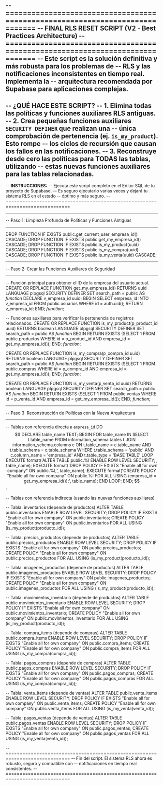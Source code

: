 -- =============================================================================
-- FINAL RLS RESET SCRIPT (V2 - Best Practices Architecture)
-- =============================================================================
-- Este script es la solución definitiva y más robusta para los problemas de
-- RLS y las notificaciones inconsistentes en tiempo real. Implementa la
-- arquitectura recomendada por Supabase para aplicaciones complejas.
--
-- ¿QUÉ HACE ESTE SCRIPT?
-- 1.  Elimina todas las políticas y funciones auxiliares RLS antiguas.
-- 2.  Crea pequeñas funciones auxiliares `SECURITY DEFINER` que realizan una
--     única comprobación de pertenencia (ej. `is_my_product`). Esto rompe
--     los ciclos de recursión que causan los fallos en las notificaciones.
-- 3.  Reconstruye desde cero las políticas para TODAS las tablas, utilizando
--     estas nuevas funciones auxiliares para las tablas relacionadas.
--
-- **INSTRUCCIONES:**
-- Ejecuta este script completo en el Editor SQL de tu proyecto de Supabase.
-- Es seguro ejecutarlo varias veces y dejará tu sistema RLS en el estado
-- óptimo y más seguro.
-- =============================================================================

-- -----------------------------------------------------------------------------
-- Paso 1: Limpieza Profunda de Políticas y Funciones Antiguas
-- -----------------------------------------------------------------------------
DROP FUNCTION IF EXISTS public.get_current_user_empresa_id() CASCADE;
DROP FUNCTION IF EXISTS public.get_my_empresa_id() CASCADE;
DROP FUNCTION IF EXISTS public.is_my_product(uuid) CASCADE;
DROP FUNCTION IF EXISTS public.is_my_compra(uuid) CASCADE;
DROP FUNCTION IF EXISTS public.is_my_venta(uuid) CASCADE;

-- -----------------------------------------------------------------------------
-- Paso 2: Crear las Funciones Auxiliares de Seguridad
-- -----------------------------------------------------------------------------
-- Función principal para obtener el ID de la empresa del usuario actual.
CREATE OR REPLACE FUNCTION get_my_empresa_id()
RETURNS uuid LANGUAGE plpgsql SECURITY DEFINER SET search_path = public AS
$function$
DECLARE
    v_empresa_id uuid;
BEGIN
  SELECT empresa_id INTO v_empresa_id FROM public.usuarios WHERE id = auth.uid();
  RETURN v_empresa_id;
END;
$function$;

-- Funciones auxiliares para verificar la pertenencia de registros relacionados.
CREATE OR REPLACE FUNCTION is_my_product(p_product_id uuid)
RETURNS boolean LANGUAGE plpgsql SECURITY DEFINER SET search_path = public AS
$function$
BEGIN
  RETURN EXISTS (SELECT 1 FROM public.productos WHERE id = p_product_id AND empresa_id = get_my_empresa_id());
END;
$function$;

CREATE OR REPLACE FUNCTION is_my_compra(p_compra_id uuid)
RETURNS boolean LANGUAGE plpgsql SECURITY DEFINER SET search_path = public AS
$function$
BEGIN
  RETURN EXISTS (SELECT 1 FROM public.compras WHERE id = p_compra_id AND empresa_id = get_my_empresa_id());
END;
$function$;

CREATE OR REPLACE FUNCTION is_my_venta(p_venta_id uuid)
RETURNS boolean LANGUAGE plpgsql SECURITY DEFINER SET search_path = public AS
$function$
BEGIN
  RETURN EXISTS (SELECT 1 FROM public.ventas WHERE id = p_venta_id AND empresa_id = get_my_empresa_id());
END;
$function$;

-- -----------------------------------------------------------------------------
-- Paso 3: Reconstrucción de Políticas con la Nueva Arquitectura
-- -----------------------------------------------------------------------------

-- Tablas con referencia directa a `empresa_id`
DO $$
DECLARE
    table_name TEXT;
BEGIN
    FOR table_name IN
        SELECT t.table_name
        FROM information_schema.tables t
        JOIN information_schema.columns c ON t.table_name = c.table_name AND t.table_schema = c.table_schema
        WHERE t.table_schema = 'public'
          AND c.column_name = 'empresa_id'
          AND t.table_type = 'BASE TABLE'
    LOOP
        EXECUTE format('ALTER TABLE public.%I ENABLE ROW LEVEL SECURITY;', table_name);
        EXECUTE format('DROP POLICY IF EXISTS "Enable all for own company" ON public.%I;', table_name);
        EXECUTE format('CREATE POLICY "Enable all for own company" ON public.%I FOR ALL USING (empresa_id = get_my_empresa_id());', table_name);
    END LOOP;
END;
$$;


-- Tablas con referencia indirecta (usando las nuevas funciones auxiliares)

-- Tabla: inventarios (depende de productos)
ALTER TABLE public.inventarios ENABLE ROW LEVEL SECURITY;
DROP POLICY IF EXISTS "Enable all for own company" ON public.inventarios;
CREATE POLICY "Enable all for own company" ON public.inventarios FOR ALL USING (is_my_product(producto_id));

-- Tabla: precios_productos (depende de productos)
ALTER TABLE public.precios_productos ENABLE ROW LEVEL SECURITY;
DROP POLICY IF EXISTS "Enable all for own company" ON public.precios_productos;
CREATE POLICY "Enable all for own company" ON public.precios_productos FOR ALL USING (is_my_product(producto_id));

-- Tabla: imagenes_productos (depende de productos)
ALTER TABLE public.imagenes_productos ENABLE ROW LEVEL SECURITY;
DROP POLICY IF EXISTS "Enable all for own company" ON public.imagenes_productos;
CREATE POLICY "Enable all for own company" ON public.imagenes_productos FOR ALL USING (is_my_product(producto_id));

-- Tabla: movimientos_inventario (depende de productos)
ALTER TABLE public.movimientos_inventario ENABLE ROW LEVEL SECURITY;
DROP POLICY IF EXISTS "Enable all for own company" ON public.movimientos_inventario;
CREATE POLICY "Enable all for own company" ON public.movimientos_inventario FOR ALL USING (is_my_product(producto_id));

-- Tabla: compra_items (depende de compras)
ALTER TABLE public.compra_items ENABLE ROW LEVEL SECURITY;
DROP POLICY IF EXISTS "Enable all for own company" ON public.compra_items;
CREATE POLICY "Enable all for own company" ON public.compra_items FOR ALL USING (is_my_compra(compra_id));

-- Tabla: pagos_compras (depende de compras)
ALTER TABLE public.pagos_compras ENABLE ROW LEVEL SECURITY;
DROP POLICY IF EXISTS "Enable all for own company" ON public.pagos_compras;
CREATE POLICY "Enable all for own company" ON public.pagos_compras FOR ALL USING (is_my_compra(compra_id));

-- Tabla: venta_items (depende de ventas)
ALTER TABLE public.venta_items ENABLE ROW LEVEL SECURITY;
DROP POLICY IF EXISTS "Enable all for own company" ON public.venta_items;
CREATE POLICY "Enable all for own company" ON public.venta_items FOR ALL USING (is_my_venta(venta_id));

-- Tabla: pagos_ventas (depende de ventas)
ALTER TABLE public.pagos_ventas ENABLE ROW LEVEL SECURITY;
DROP POLICY IF EXISTS "Enable all for own company" ON public.pagos_ventas;
CREATE POLICY "Enable all for own company" ON public.pagos_ventas FOR ALL USING (is_my_venta(venta_id));

-- =============================================================================
-- Fin del script. El sistema RLS ahora es robusto, seguro y compatible con
-- notificaciones en tiempo real consistentes.
-- =============================================================================